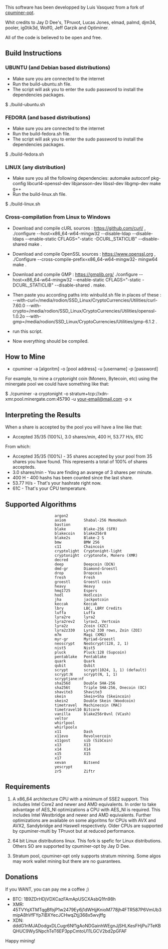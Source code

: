 This software has been developped by Luis Vasquez from a fork of [cpuminer-opt](//github.com/JayDDee/cpuminer-opt).

Whit credits to Jay D Dee's, TPruvot, Lucas Jones, elmad, palmd, djm34, pooler, ig0tik3d, Wolf0, Jeff Garzik and Optiminer.

All of the code is believed to be open and free.


Build Instructions
------------------

### UBUNTU (and Debian based distributions)
- Make sure you are connected to the internet
- Run the build-ubuntu.sh file.
- The script will ask you to enter the sudo password to install the dependencies packages.

$ ./build-ubuntu.sh

### FEDORA (and based distributions)
- Make sure you are connected to the internet
- Run the build-fedora.sh file.
- The script will ask you to enter the sudo password to install the dependencies packages.

$ ./build-fedora.sh

### LINUX (any distribution)
- Make sure you all the following dependencies:
automake autoconf pkg-config libcurl4-openssl-dev libjansson-dev libssl-dev libgmp-dev make g++
- Run the build-linux.sh file.

$ ./build-linux.sh

### Cross-compilation from Linux to Windows
- Download and compile cURL sources :
 https://github.com/curl/ ,
 ./configure --host=x86_64-w64-mingw32 --disable-ldap --disable-ldaps --enable-static CFLAGS="-static -DCURL_STATICLIB" --disable-shared
 make .

- Download and compile OpenSSL sources :
 https://www.openssl.org ,
 ./Configure --cross-compile-prefix=x86_64-w64-mingw32- mingw64
 make .

- Download and compile GMP :
https://gmplib.org/
./configure --host=x86_64-w64-mingw32 --enable-static CFLAGS="-static -DCURL_STATICLIB" --disable-shared .
make.

- Then paste you according paths into winbuild.sh file in places of these : --with-curl=/media/rodion/SSD_Linux/CryptoCurrencies/Utilities/curl-7.60.0 --with-crypto=/media/rodion/SSD_Linux/CryptoCurrencies/Utilities/openssl-1.0.2o --with-gmp=/media/rodion/SSD_Linux/CryptoCurrencies/Utilities/gmp-6.1.2 .

- run this script.

- Now everything should be compiled.


How to Mine
------------
- cpuminer -a [algoritm] -o [pool address] -u [username] -p [password]

For example, to mine a cryptonight coin (Monero, Bytecoin, etc) using the minergate pool we could have something like that:

$ ./cpuminer -a cryptonight -o stratum+tcp://xdn-xmr.pool.minergate.com:45790 -u your-email@mail.com -p x


Interpreting the Results
------------------------

When a share is accepted by the pool you will have a line like that:
- Accepted 35/35 (100%), 3.0 shares/min, 400 H, 53.77 H/s, 61C

From which:
- Accepted 35/35 (100%) - 35 shares accepted by your pool from 35 shares you have found. This represents a total of 100% of shares accepteds.
- 3.0 shares/min - You are finding an avarege of 3 shares per minute.
- 400 H - 400 hashs has been counted since the last share.
- 53.77 H/s - That's your hashrate right now.
- 61C - That's your CPU temperature.


Supported Algorithms
--------------------

                          argon2
                          axiom        Shabal-256 MemoHash
                          bastion
                          blake        Blake-256 (SFR)
                          blakecoin    blake256r8
                          blake2s      Blake-2 S
                          bmw          BMW 256
                          c11          Chaincoin
                          cryptolight  Cryptonight-light
                          cryptonight  cryptonote, Monero (XMR)
                          decred
                          deep         Deepcoin (DCN)
                          dmd-gr       Diamond-Groestl
                          drop         Dropcoin
                          fresh        Fresh
                          groestl      Groestl coin
                          heavy        Heavy
                          hmq1725      Espers
                          hodl         Hodlcoin
                          jha          jackpotcoin
                          keccak       Keccak
                          lbry         LBC, LBRY Credits
                          luffa        Luffa
                          lyra2re      lyra2
                          lyra2rev2    lyrav2, Vertcoin
                          lyra2z       Zcoin (XZC)
                          lyra2z330    Lyra2 330 rows, Zoin (ZOI)
                          m7m          Magi (XMG)
                          myr-gr       Myriad-Groestl
                          neoscrypt    NeoScrypt(128, 2, 1)
                          nist5        Nist5
                          pluck        Pluck:128 (Supcoin)
                          pentablake   Pentablake
                          quark        Quark
                          qubit        Qubit
                          scrypt       scrypt(1024, 1, 1) (default)
                          scrypt:N     scrypt(N, 1, 1)
                          scryptjane:nf
                          sha256d      Double SHA-256
                          sha256t      Triple SHA-256, Onecoin (OC)
                          shavite3     Shavite3
                          skein        Skein+Sha (Skeincoin)
                          skein2       Double Skein (Woodcoin)
                          timetravel   Machinecoin (MAC)
                          timetravel10 Bitcore
                          vanilla      blake256r8vnl (VCash)
                          veltor
                          whirlpool
                          whirlpoolx
                          x11          Dash
                          x11evo       Revolvercoin
                          x11gost      sib (SibCoin)
                          x13          X13
                          x14          X14
                          x15          X15
                          x17
                          xevan        Bitsend
                          yescrypt
                          zr5          Ziftr

Requirements
------------

1. A x86_64 architecture CPU with a minimum of SSE2 support. This includes
Intel Core2 and newer and AMD equivalents. In order to take advantage of AES_NI
optimizations a CPU with AES_NI is required. This includes Intel Westbridge
and newer and AMD equivalents. Further optimizations are available on some
algoritms for CPUs with AVX and AVX2, Sandybridge and Haswell respectively.
Older CPUs are supported by cpuminer-multi by TPruvot but at reduced
performance.

2. 64 bit Linux distributions linux.
This fork is spefic for Linux distributions.
Others SO are supported by cpuminer-opt by Jay D Dee.

3. Stratum pool, cpuminer-opt only supports stratum minning. Some algos
may work wallet mining but there are no guarantees.


Donations
---------

If you WANT, you can pay me a coffee ;)

- BTC: 1B9ZDrHDjVDXCazFAmApUSCXAsbQ1fn98h
- XMR: 45TVYqXTMTqgBfbjP1w2479Ey6j1dWHjjKnioM778jh4FTR587P6VmUb3mipA8hVfFYp7iBXYecJCHwqZtjj368x5wvjffg
- XDN: dddG1nMJADodgxDLCugr6Nf1gAoNDGainhWEgnJjSHLKesFHjPu7TeKBQHUC9WySNpchTeT6EP3ppCmtoU11LGCV2bd2pGFAF

Happy mining!
